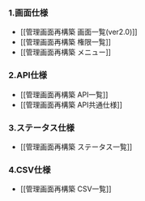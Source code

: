 ### 1.画面仕様

  - [[管理画面再構築 画面一覧(ver2.0)]]
  - [[管理画面再構築 権限一覧]]
  - [[管理画面再構築 メニュー]]

### 2.API仕様

  - [[管理画面再構築 API一覧]]
  - [[管理画面再構築 API共通仕様]]

### 3.ステータス仕様

  - [[管理画面再構築 ステータス一覧]]

### 4.CSV仕様

  - [[管理画面再構築 CSV一覧]]
